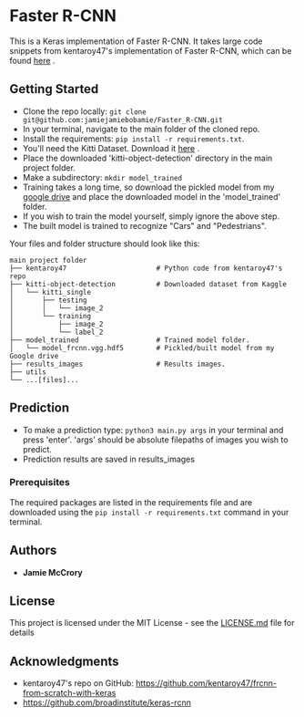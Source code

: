 # Faster R-CNN

This is a Keras implementation of Faster R-CNN. It takes large code snippets from kentaroy47's implementation of Faster R-CNN, which can be found [here](https://github.com/kentaroy47/frcnn-from-scratch-with-keras) .

## Getting Started

* Clone the repo locally:
```git clone git@github.com:jamiejamiebobamie/Faster_R-CNN.git```
* In your terminal, navigate to the main folder of the cloned repo.
* Install the requirements:
```pip install -r requirements.txt```.
* You'll need the Kitti Dataset. Download it [here](https://www.kaggle.com/twaldo/kitti-object-detection/download) .
* Place the downloaded 'kitti-object-detection' directory in the main project folder.
* Make a subdirectory:
```mkdir model_trained```
* Training takes a long time, so download the pickled model from my [google drive](www.google.com) and place the downloaded model in the 'model_trained' folder.
* If you wish to train the model yourself, simply ignore the above step.
* The built model is trained to recognize "Cars" and "Pedestrians".

Your files and folder structure should look like this:
```
main project folder
├── kentaroy47                      # Python code from kentaroy47's repo
├── kitti-object-detection          # Downloaded dataset from Kaggle
│   └── kitti_single               
│       ├── testing
│       │   └── image_2
│       └── training
│           ├── image_2
│           └── label_2
├── model_trained                   # Trained model folder.
│   └── model_frcnn.vgg.hdf5        # Pickled/built model from my Google drive
├── results_images                  # Results images.
├── utils
└── ...[files]...
```

## Prediction
* To make a prediction type:
```python3 main.py args```
in your terminal and press 'enter'.
'args' should be absolute filepaths of images you wish to predict.
* Prediction results are saved in results_images

### Prerequisites

The required packages are listed in the requirements file and are downloaded using the
```pip install -r requirements.txt``` command in your terminal.

## Authors

* **Jamie McCrory**

## License

This project is licensed under the MIT License - see the [LICENSE.md](LICENSE.md) file for details

## Acknowledgments

* kentaroy47's repo on GitHub: https://github.com/kentaroy47/frcnn-from-scratch-with-keras
* https://github.com/broadinstitute/keras-rcnn

